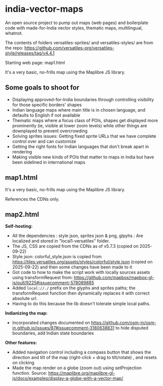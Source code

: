 # india-vector-maps

An open source project to pump out maps (web pages) and boilerplate code with made-for-India vector styles, thematic maps, multilingual, whatnot.


The contents of folders versatiles-sprites/ and versatiles-styles/
are from the repo: https://github.com/versatiles-org/versatiles-style/releases/tag/v4.4.1

Starting web page: map1.html

It's a very basic, no-frills map using the Maplibre JS library.

## Some goals to shoot for

- Displaying approved-for-India boundaries through controlling visibility for those specific borders' shapes
- Indian language maps where main title is in chosen language, and defaults to English if not available
- Thematic maps where a focus class of POIs, shapes get displayed more prominently (ie, visible at lower zoom levels) while other things are downplayed to prevent overcrowding
- Solving sprites issues: Getting fixed sprite URLs that we have complete control over and can customize
- Getting the right fonts for Indian languages that don't break apart in rendering
- Making visible new kinds of POIs that matter to maps in India but have been sidelined in international maps 


## map1.html 

It's a very basic, no-frills map using the Maplibre JS library.

References the CDNs only.


## map2.html

**Self-hosting:**
- All the dependencies : style json, sprites json & png, glpyhs : Are localized and stored in "local1-versatiles" folder.
- The JS, CSS are copied from the CDNs as of v5.7.3 (copied on 2025-09-22)
- Style json: colorful_style.json is copied from https://tiles.versatiles.org/assets/styles/colorful/style.json (copied on 2025-09-22) and then some changes have been made to it
- Got code to how to make the script work with locally sources assets using transformRequest from: https://github.com/mapbox/mapbox-gl-js/pull/9225#issuecomment-578089885
- Added `local://./` prefix on the glyphs and sprites paths; the transformRequest function then dynamically replaces it with correct absolute url.
- Having to do this because the lib doesn't tolerate simple local paths.

**Indianizing the map:**
- Incorporated changes documented on https://github.com/osm-in/osm-in.github.io/issues/87#issuecomment-3180638831 to hide disputed boundaries, add Indian state boundaries


**Other features:**
- Added navigation control including a compass button that shows the direction and tilt of the map (right-click + drag to tilt/rotate) , and resets on clicking
- Made the map render on a globe (zoom out) using setProjection function. Source: https://maplibre.org/maplibre-gl-js/docs/examples/display-a-globe-with-a-vector-map/

